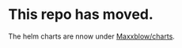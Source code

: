 # This repo has moved.

The helm charts are nnow under [Maxxblow/charts](https://github.com/Maxxblow/charts).